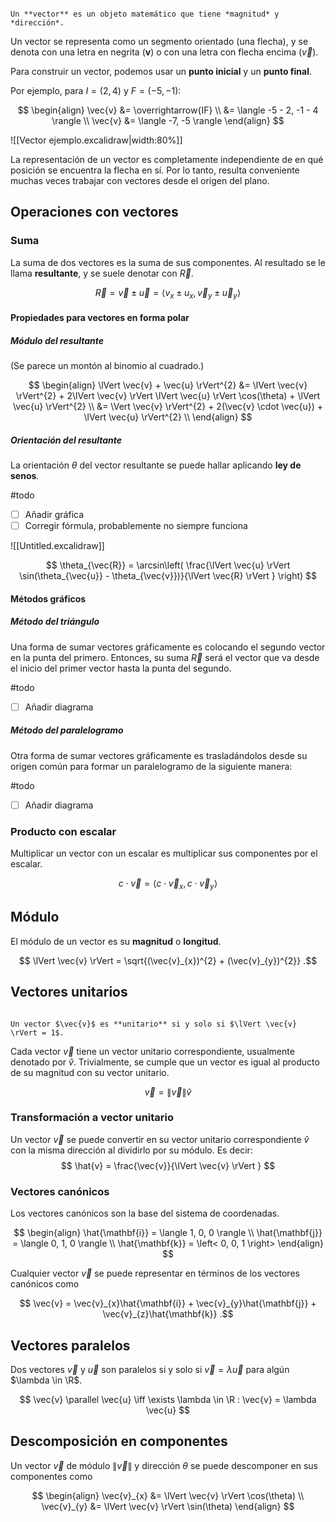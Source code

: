 ```ad-definition

Un **vector** es un objeto matemático que tiene *magnitud* y *dirección*.

```

Un vector se representa como un segmento orientado (una flecha), y se denota con una letra en negrita ($\mathbf{v}$) o con una letra con flecha encima ($\vec{v}$).

Para construir un vector, podemos usar un **punto inicial** y un **punto final**.

Por ejemplo, para $I = (2,4)$ y $F = (-5, -1)$:

$$
\begin{align}
\vec{v} &= \overrightarrow{IF} \\
 &= \langle -5 - 2, -1 - 4 \rangle \\
\vec{v} &= \langle -7, -5 \rangle
\end{align}
$$

![[Vector ejemplo.excalidraw|width:80%]]

La representación de un vector es completamente independiente de en qué posición se encuentra la flecha en sí. Por lo tanto, resulta conveniente muchas veces trabajar con vectores desde el origen del plano.

## Operaciones con vectores

### Suma

La suma de dos vectores es la suma de sus componentes. Al resultado se le llama **resultante**, y se suele denotar con $\vec{R}$.

$$
\vec{R} = \vec{v} \pm \vec{u} = \langle v_{x} \pm u_{x}, \vec{v}_{y} \pm \vec{u}_{y} \rangle
$$

#### Propiedades para vectores en forma polar

##### Módulo del resultante

(Se parece un montón al binomio al cuadrado.)

$$
\begin{align}
\lVert \vec{v} + \vec{u} \rVert^{2} &= \lVert \vec{v} \rVert^{2} + 2\lVert \vec{v} \rVert \lVert \vec{u} \rVert \cos(\theta) + \lVert \vec{u} \rVert^{2} \\
&= \Vert \vec{v} \rVert^{2} + 2(\vec{v} \cdot \vec{u}) + \lVert \vec{u} \rVert^{2} \\
\end{align}
$$

##### Orientación del resultante

La orientación $\theta$ del vector resultante se puede hallar aplicando **ley de senos**.

#todo
- [ ] Añadir gráfica
- [ ] Corregir fórmula, probablemente no siempre funciona

![[Untitled.excalidraw]]

$$
\theta_{\vec{R}} = \arcsin\left( \frac{\lVert \vec{u} \rVert \sin(\theta_{\vec{u}} - \theta_{\vec{v}})}{\lVert \vec{R} \rVert } \right)
$$

#### Métodos gráficos

##### Método del triángulo

Una forma de sumar vectores gráficamente es colocando el segundo vector en la punta del primero. Entonces, su suma $\vec{R}$ será el vector que va desde el inicio del primer vector hasta la punta del segundo.

#todo
- [ ] Añadir diagrama

##### Método del paralelogramo

Otra forma de sumar vectores gráficamente es trasladándolos desde su origen común para formar un paralelogramo de la siguiente manera:

#todo
- [ ] Añadir diagrama

### Producto con escalar

Multiplicar un vector con un escalar es multiplicar sus componentes por el escalar.

$$
c \cdot \vec{v} = \langle c \cdot \vec{v}_{x}, c \cdot \vec{v}_{y} \rangle 
$$

## Módulo

El módulo de un vector es su **magnitud** o **longitud**.

$$
\lVert \vec{v} \rVert = \sqrt{(\vec{v}_{x})^{2} + (\vec{v}_{y})^{2}}
.$$

## Vectores unitarios

```ad-definition

Un vector $\vec{v}$ es **unitario** si y solo si $\lVert \vec{v} \rVert = 1$.

```

Cada vector $\vec{v}$ tiene un vector unitario correspondiente, usualmente denotado por $\hat{v}$. Trivialmente, se cumple que un vector es igual al producto de su magnitud con su vector unitario.

$$
\vec{v} = \lVert \vec{v} \rVert \hat{v}
$$

### Transformación a vector unitario

Un vector $\vec{v}$ se puede convertir en su vector unitario correspondiente $\hat{v}$ con la misma dirección al dividirlo por su módulo. Es decir:
$$
\hat{v} = \frac{\vec{v}}{\lVert \vec{v} \rVert }
$$

### Vectores canónicos

Los vectores canónicos son la base del sistema de coordenadas.

$$
\begin{align}
\hat{\mathbf{i}} = \langle 1, 0, 0 \rangle \\
\hat{\mathbf{j}} = \langle 0, 1, 0 \rangle \\
\hat{\mathbf{k}} = \left< 0, 0, 1 \right> 
\end{align}
$$

Cualquier vector $\vec{v}$ se puede representar en términos de los vectores canónicos como

$$
\vec{v} = \vec{v}_{x}\hat{\mathbf{i}} + \vec{v}_{y}\hat{\mathbf{j}} + \vec{v}_{z}\hat{\mathbf{k}}
.$$

## Vectores paralelos

Dos vectores $\vec{v}$ y $\vec{u}$ son paralelos si y solo si $\vec{v} = \lambda \vec{u}$ para algún $\lambda \in \R$.

$$
\vec{v} \parallel \vec{u} \iff \exists \lambda \in \R : \vec{v} = \lambda \vec{u}
$$

## Descomposición en componentes

Un vector $\vec{v}$ de módulo $\lVert \vec{v} \rVert$ y dirección $\theta$ se puede descomponer en sus componentes como

$$
\begin{align}
\vec{v}_{x} &= \lVert \vec{v} \rVert \cos(\theta) \\
\vec{v}_{y} &= \lVert \vec{v} \rVert \sin(\theta)
\end{align}
$$
